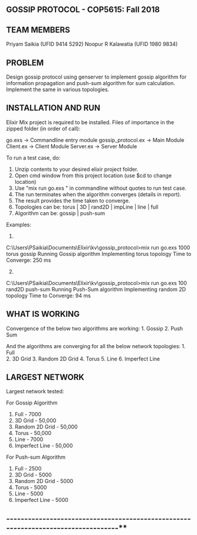 ## **GOSSIP PROTOCOL - COP5615: Fall 2018**

## **TEAM MEMBERS**
Priyam Saikia (UFID 9414 5292)
Noopur R Kalawatia (UFID 1980 9834)

## **PROBLEM**
Design gossip protocol using genserver to implement gossip algorithm for information propagation
and push-sum algorithm for sum calculation. Implement the same in various topologies. 

## **INSTALLATION AND RUN** 

Elixir Mix project is required to be installed. 
Files of importance in the zipped folder (in order of call):

go.exs             -> Commandline entry module
gossip_protocol.ex -> Main Module
Client.ex          -> Client Module
Server.ex          -> Server Module

To run a test case, do:

1. Unzip contents to your desired elixir project folder.
2. Open cmd window from this project location (use $cd <location> to change location)
3. Use "mix run go.exs <numNodes> <topology> <algorithm>" in commandline without 
   quotes to run test case. 
4. The run terminates when the algorithm converges (details in report). 
5. The result provides the time taken to converge.
6. Topologies can be: torus | 3D | rand2D | impLine | line | full
7. Algorithm can be: gossip | push-sum

Examples:

   1)
   C:\Users\PSaikia\Documents\Elixir\kv\gossip_protocol>mix run go.exs 1000 torus gossip
   Running Gossip algorithm
   Implementing torus topology
   Time to Converge: 250 ms
   
   2)
   C:\Users\PSaikia\Documents\Elixir\kv\gossip_protocol>mix run go.exs 100 rand2D push-sum
   Running Push-Sum algorithm
   Implementing random 2D topology
   Time to Converge: 94 ms

## **WHAT IS WORKING**
  Convergence of the below two algorithms are working:
    1. Gossip 
    2. Push Sum 
  
  And the algorithms are converging for all the below network topologies:
    1. Full  
    2. 3D Grid 
    3. Random 2D Grid
    4. Torus 
    5. Line 
    6. Imperfect Line 

## **LARGEST NETWORK**
    
   Largest network tested:
   
   For Gossip Algorithm
   1. Full -  7000
   2. 3D Grid  - 50,000
   3. Random 2D Grid - 50,000
   4. Torus - 50,000
   5. Line - 7000
   6. Imperfect Line - 50,000 
   
   For Push-sum Algorithm
   1. Full -  2500
   2. 3D Grid  - 5000
   3. Random 2D Grid - 5000
   4. Torus - 5000
   5. Line - 5000
   6. Imperfect Line - 5000

   
## **--------------------------------------------**--------------------------------------**
